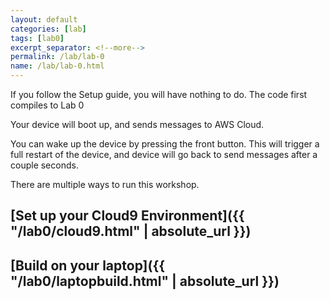 ```yaml
---
layout: default
categories: [lab]
tags: [lab0]
excerpt_separator: <!--more-->
permalink: /lab/lab-0
name: /lab/lab-0.html
---
```


If you follow the Setup guide, you will have nothing to do. The code first compiles to Lab 0

Your device will boot up, and sends messages to AWS Cloud.

You can wake up the device by pressing the front button. This will trigger a full restart of the device, and device will go back to send messages after a couple seconds.
<!--more-->

There are multiple ways to run this workshop.

## [Set up your Cloud9 Environment]({{ "/lab0/cloud9.html" | absolute_url }})

## [Build on your laptop]({{ "/lab0/laptopbuild.html" | absolute_url }})
